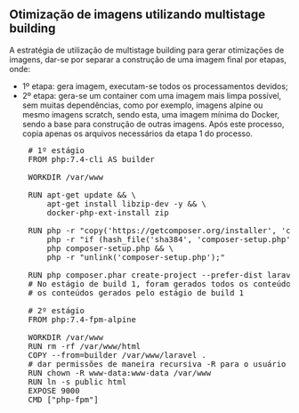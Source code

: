 ## Otimização de imagens utilizando multistage building

A estratégia de utilização de multistage building para gerar otimizações de imagens, dar-se por separar a construção de uma imagem final por etapas, onde:
- 1º etapa: gera imagem, executam-se todos os processamentos devidos;
- 2º etapa: gera-se um container com uma imagem mais limpa possível, sem muitas dependências, como por exemplo, imagens alpine ou mesmo imagens scratch, sendo esta, uma imagem mínima do Docker, sendo a base para construção de outras imagens. Após este processo, copia apenas os arquivos necessários da etapa 1 do processo. 

<pre>
    # 1º estágio
    FROM php:7.4-cli AS builder

    WORKDIR /var/www

    RUN apt-get update && \
        apt-get install libzip-dev -y && \
        docker-php-ext-install zip

    RUN php -r "copy('https://getcomposer.org/installer', 'composer-setup.php');" && \
        php -r "if (hash_file('sha384', 'composer-setup.php') === 'e21205b207c3ff031906575712edab6f13eb0b361f2085f1f1237b7126d785e826a450292b6cfd1d64d92e6563bbde02') { echo 'Installer verified'; } else { echo 'Installer corrupt'; unlink('composer-setup.php'); } echo PHP_EOL;" && \
        php composer-setup.php && \
        php -r "unlink('composer-setup.php');"

    RUN php composer.phar create-project --prefer-dist laravel/laravel laravel
    # No estágio de build 1, foram gerados todos os conteúdos necessários e no estágio de build 2, foram copiados
    # os conteúdos gerados pelo estágio de build 1

    # 2º estágio
    FROM php:7.4-fpm-alpine

    WORKDIR /var/www
    RUN rm -rf /var/www/html
    COPY --from=builder /var/www/laravel .
    # dar permissões de maneira recursiva -R para o usuário www-data
    RUN chown -R www-data:www-data /var/www
    RUN ln -s public html
    EXPOSE 9000
    CMD ["php-fpm"]
</pre>